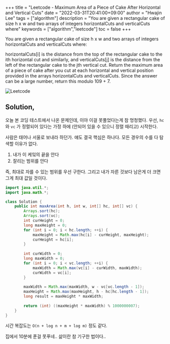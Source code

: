 +++
title = "Leetcode - Maximum Area of a Piece of Cake After Horizontal and Vertical Cuts"
date = "2022-03-31T20:41:00+09:00"
author = "Hwajin Lee"
tags = ["algorithm"]
description = "You are given a rectangular cake of size h x w and two arrays of integers horizontalCuts and verticalCuts where"
keywords = ["algorithm","leetcode"]
toc = false
+++

You are given a rectangular cake of size h x w and two arrays of integers horizontalCuts and verticalCuts where:

horizontalCuts[i] is the distance from the top of the rectangular cake to the ith horizontal cut and similarly, and
verticalCuts[j] is the distance from the left of the rectangular cake to the jth vertical cut.
Return the maximum area of a piece of cake after you cut at each horizontal and vertical position provided in the arrays horizontalCuts and verticalCuts. Since the answer can be a large number, return this modulo 109 + 7.

![Leetcode](https://user-images.githubusercontent.com/8151366/161118991-15352994-9a21-4a1b-afad-70b85dbb3680.png)

## Solution,

오늘 본 코딩 테스트에서 나온 문제인데, 이야 이걸 못풀었다는게 참 멍청했다. 우선, `hc` 와 `vc` 가 정렬되어 있다는 가정 하에 (안되어 있을 수 있으니 정렬 때리고) 시작한다.

사람은 태어나 서울로 보내라 하던가. 얘도 결국 핵심은 하나다. 모든 경우의 수를 다 탐색할 이유가 없다.

1. 내가 이 케잌의 끝을 안다
2. 잘리는 범위를 안다

즉, 최대로 자를 수 있는 범위를 우선 구한다. 그리고 내가 자른 것보다 남은게 더 크면 그게 최대 값일 것이다.

```java
import java.util.*;
import java.math.*;

class Solution {
    public int maxArea(int h, int w, int[] hc, int[] vc) {
        Arrays.sort(hc);
        Arrays.sort(vc);
        int curHeight = 0;
        long maxHeight = 0;
        for (int i = 0; i < hc.length; ++i) {
            maxHeight = Math.max(hc[i] - curHeight, maxHeight);
            curHeight = hc[i];
        }
        
        int curWidth = 0;
        long maxWidth = 0;
        for (int i = 0; i < vc.length; ++i) {
            maxWidth = Math.max(vc[i] - curWidth, maxWidth);
            curWidth = vc[i];
        }
        
        maxWidth = Math.max(maxWidth, w - vc[vc.length - 1]);
        maxHeight = Math.max(maxHeight, h - hc[hc.length - 1]);
        long result = maxHeight * maxWidth;
        
        return (int) ((maxHeight * maxWidth) % 1000000007);
    }
}
```

시간 복잡도는 `O(n + log n + m + log m)` 정도 같다. 

집에서 10분에 푼걸 못푸네.. 삶이란 참 기구한 법이다..